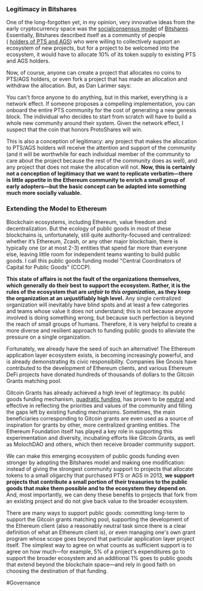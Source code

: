 ### Legitimacy in Bitshares

One of the long-forgotten yet, in my opinion, very innovative ideas from the early cryptocurrency space was the [socialconsensus model](https://translate.google.com/website?sl=en&tl=fr&hl=fr&client=webapp&u=http://web.archive.org/web/20140209035756/https://invictus-innovations.com/social-consensus/) of [Bitshares](https://translate.google.com/website?sl=en&tl=fr&hl=fr&client=webapp&u=https://bitsharestalk.org/index.php?PHPSESSID%3Dh7u4curkvqm5dn9gs9q3end8j0%26topic%3D5.0). Essentially, Bitshares described itself as a community of people ( [holders of PTS and AGS](https://translate.google.com/website?sl=en&tl=fr&hl=fr&client=webapp&u=https://bitsharestalk.org/index.php?topic%3D1964.0)) who were willing to collectively support an ecosystem of new projects, but for a project to be welcomed into the ecosystem, it would have to allocate 10% of its token supply to existing PTS and AGS holders.

Now, of course, anyone can create a project that allocates no coins to PTS/AGS holders, or even fork a project that has made an allocation and withdraw the allocation. But, as Dan Larimer says:

You can't force anyone to do anything, but in this market, everything is a network effect. If someone proposes a compelling implementation, you can onboard the entire PTS community for the cost of generating a new genesis block. The individual who decides to start from scratch will have to build a whole new community around their system. Given the network effect, I suspect that the coin that honors ProtoShares will win.

This is also a conception of legitimacy: any project that makes the allocation to PTS/AGS holders will receive the attention and support of the community (and it will be worthwhile for each individual member of the community to care about the project because the rest of the community does as well), and any project that does not make the allocation will not. **Now, this is certainly not a conception of legitimacy that we want to replicate verbatim—there is little appetite in the Ethereum community to enrich a small group of early adopters—but the basic concept can be adapted into something much more socially valuable.**

### Extending the Model to Ethereum

Blockchain ecosystems, including Ethereum, value freedom and decentralization. But the ecology of public goods in most of these blockchains is, unfortunately, still quite authority-focused and centralized: whether it’s Ethereum, Zcash, or any other major blockchain, there is typically one (or at most 2-3) entities that spend far more than everyone else, leaving little room for independent teams wanting to build public goods. I call this public goods funding model "Central Coordinators of Capital for Public Goods" (CCCP).

**This state of affairs is not the fault of the organizations themselves, which generally do their best to support the ecosystem. Rather, it is the rules of the ecosystem that are _**unfair to this organization**_, as they keep the organization at an unjustifiably high level.** Any single centralized organization will inevitably have blind spots and at least a few categories and teams whose value it does not understand; this is not because anyone involved is doing something wrong, but because such perfection is beyond the reach of small groups of humans. Therefore, it is very helpful to create a more diverse and resilient approach to funding public goods to alleviate the pressure on a single organization.

Fortunately, we already have the seed of such an alternative! The Ethereum application layer ecosystem exists, is becoming increasingly powerful, and is already demonstrating its civic responsibility. Companies like Gnosis have contributed to the development of Ethereum clients, and various Ethereum DeFi projects have donated hundreds of thousands of dollars to the Gitcoin Grants matching pool.

Gitcoin Grants has already achieved a high level of legitimacy: its public goods funding mechanism, [quadratic funding](https://vitalik-ca.translate.goog/general/2019/12/07/quadratic.html?_x_tr_sl=en&_x_tr_tl=fr&_x_tr_hl=fr&_x_tr_pto=wapp), has proven to be [neutral](https://translate.google.com/website?sl=en&tl=fr&hl=fr&client=webapp&u=https://nakamoto.com/credible-neutrality/) and effective in reflecting the priorities and values of the community and filling the gaps left by existing funding mechanisms. Sometimes, the main beneficiaries corresponding to Gitcoin grants are even used as a source of inspiration for grants by other, more centralized granting entities. The Ethereum Foundation itself has played a key role in supporting this experimentation and diversity, incubating efforts like Gitcoin Grants, as well as MolochDAO and others, which then receive broader community support.

We can make this emerging ecosystem of public goods funding even stronger by adopting the Bitshares model and making one modification: instead of giving the strongest community support to projects that allocate tokens to a small oligarchy that purchased PTS or AGS in 2013, **we support projects that contribute a small portion of their treasuries to the public goods that make them possible and to the ecosystem they depend on**. And, most importantly, we can deny these benefits to projects that fork from an existing project and do not give back value to the broader ecosystem.

There are many ways to support public goods: committing long-term to support the Gitcoin grants matching pool, supporting the development of the Ethereum client (also a reasonably neutral task since there is a clear definition of what an Ethereum client is), or even managing one's own grant program whose scope goes beyond that particular application layer project itself. The simplest way to agree on what counts as sufficient support is to agree on how much—for example, 5% of a project's expenditures go to support the broader ecosystem and an additional 1% goes to public goods that extend beyond the blockchain space—and rely in good faith on choosing the destination of that funding.

#Governance 